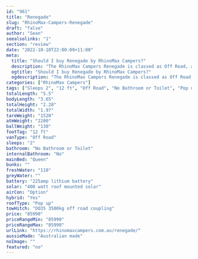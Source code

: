 ```yaml
---
id: "961"
title: "Renegade"
slug: "RhinoMax-Campers-Renegade"
draft: "false"
author: "Sean"
seealsolinks: "1"
section: "review"
date: "2022-10-10T22:00:09+11:00"
meta:
  title: "Should I buy Renegade by RhinoMax Campers?"
  description: "The RhinoMax Campers Renegade is classed as Off Road, and sleeps 2 people. It is Australian made and comes in at 12 ft. It generally has No Bathroom or Toilet."
  ogtitle: "Should I buy Renegade by RhinoMax Campers?"
  ogdescription: "The RhinoMax Campers Renegade is classed as Off Road, and sleeps 2 people. It is Australian made and comes in at 12 ft. It generally has No Bathroom or Toilet."
categories: ["RhinoMax Campers"]
tags: ["Sleeps 2", "12 ft", "Off Road", "No Bathroom or Toilet", "Pop up", "80 - 100k"]
totalLength: "5.5"
bodyLength: "3.65"
totalHeight: "2.28"
totalWidth: "1.97"
tareWeight: "1520"
atmWeight: "2200"
ballWeight: "130"
footTag: "12 ft"
vanType: "Off Road"
sleeps: "2"
bathroom: "No Bathroom or Toilet"
internalBathroom: "No"
mainBed: "Queen"
bunks: ""
freshWater: "110"
greyWater: ""
battery: "225amp lithium battery"
solar: "400 watt roof mounted solar"
airCon: "Option"
hybrid: "Yes"
roofType: "Pop up"
towHitch: "DO35 3500kg off road coupling"
price: "85990"
priceRangeMin: "85990"
priceRangeMax: "85990"
urlLink: "https://rhinomaxcampers.com.au/renegade/"
aussieMade: "Australian made"
noImage: ""
featured: "no"
---
```

